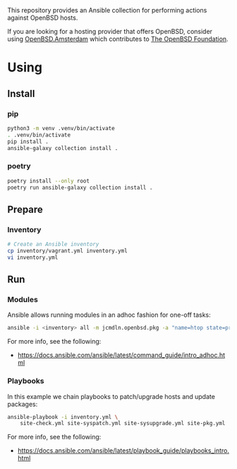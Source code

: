 This repository provides an Ansible collection for performing actions against
OpenBSD hosts.

If you are looking for a hosting provider that offers OpenBSD, consider using
[OpenBSD.Amsterdam](https://openbsd.amsterdam) which contributes to
[The OpenBSD Foundation](https://www.openbsdfoundation.org/).

# Using

## Install

### pip

```sh
python3 -m venv .venv/bin/activate
. .venv/bin/activate
pip install .
ansible-galaxy collection install .
```

### poetry

```sh
poetry install --only root
poetry run ansible-galaxy collection install .
```

## Prepare

### Inventory

```sh
# Create an Ansible inventory
cp inventory/vagrant.yml inventory.yml
vi inventory.yml
```

## Run

### Modules

Ansible allows running modules in an adhoc fashion for one-off tasks:

```sh
ansible -i <inventory> all -m jcmdln.openbsd.pkg -a "name=htop state=present"
```

For more info, see the following:

- https://docs.ansible.com/ansible/latest/command_guide/intro_adhoc.html

### Playbooks

In this example we chain playbooks to patch/upgrade hosts and update packages:

```sh
ansible-playbook -i inventory.yml \
    site-check.yml site-syspatch.yml site-sysupgrade.yml site-pkg.yml
```

For more info, see the following:

- https://docs.ansible.com/ansible/latest/playbook_guide/playbooks_intro.html
